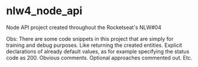 # nlw4_node_api
Node API project created throughout the Rocketseat's NLW#04

Obs: There are some code snippets in this project that are simply for training and debug purposes.
Like returning the created entities. Explicit declarations of already default values, as for example
specifying the status code as 200. Obvious comments. Optional approaches commented out. Etc.